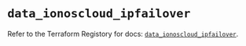 # `data_ionoscloud_ipfailover`

Refer to the Terraform Registory for docs: [`data_ionoscloud_ipfailover`](https://registry.terraform.io/providers/ionos-cloud/ionoscloud/6.4.5/docs/data-sources/ipfailover).
